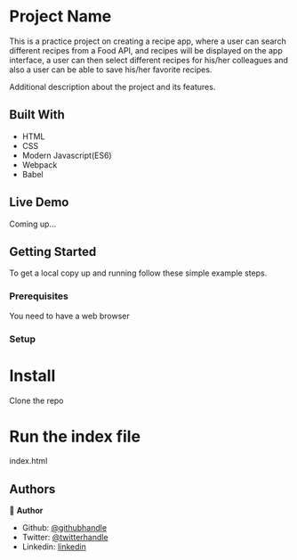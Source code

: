 # Project Name

This is a practice project on creating a recipe app, where a user can search different recipes from a Food API, and recipes
will be displayed on the app interface, a user can then select different recipes for his/her colleagues and also a user can
be able to save his/her favorite recipes.


Additional description about the project and its features.

## Built With

- HTML
- CSS
- Modern Javascript(ES6)
- Webpack
- Babel


## Live Demo

Coming up...


## Getting Started

To get a local copy up and running follow these simple example steps.

### Prerequisites
You need to have a web browser


### Setup

# Install
Clone the repo

# Run the index file

index.html


## Authors

👤 **Author**

- Github: [@githubhandle](https://github.com/emmanuelkamala)
- Twitter: [@twitterhandle](https://twitter.com/ejkamala)
- Linkedin: [linkedin](https://linkedin.com/emmanuelkamala)

